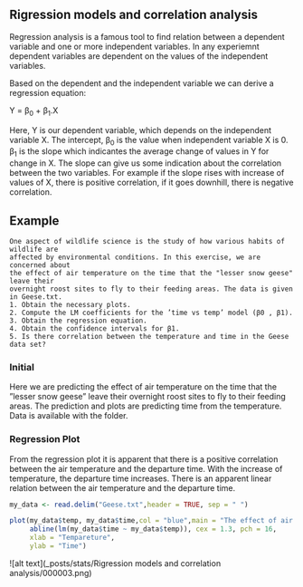 ## Rigression models and correlation analysis

Regression analysis is a famous tool to find relation between a dependent variable and one or more independent variables. In any experiemnt dependent variables are dependent on the values of the independent variables. 

Based on the dependent and the independent variable we can derive a regression equation:

Y = β<sub>0</sub> + β<sub>1</sub>.X

Here, Y is our dependent variable, which depends on the independent variable X.   The intercept, β<sub>0</sub> is the value when independent variable X is 0. β<sub>1</sub> is the slope which indicantes the average change of values in Y for change in X. The slope can give us some indication about the correlation between the two variables. For example if the slope rises with increase of values of X, there is positive correlation, if it goes downhill, there is negative correlation. 

## Example

```
One aspect of wildlife science is the study of how various habits of wildlife are
affected by environmental conditions. In this exercise, we are concerned about
the effect of air temperature on the time that the "lesser snow geese" leave their
overnight roost sites to fly to their feeding areas. The data is given in Geese.txt.
1. Obtain the necessary plots.
2. Compute the LM coefficients for the ’time vs temp’ model (β0 , β1).
3. Obtain the regression equation.
4. Obtain the confidence intervals for β1.
5. Is there correlation between the temperature and time in the Geese data set?
```

### Initial
Here we are predicting the effect of air temperature on the time that the ”lesser snow geese” leave their overnight roost sites to fly to their feeding areas. The prediction and plots are predicting time from the temperature. Data is available with the folder. 

### Regression Plot

From the regression plot it is apparent that there is a positive correlation between the air temperature and the departure time. With the increase of temperature, the departure time increases. There is an apparent linear relation between the air temperature and the departure time. 

```r 
my_data <- read.delim("Geese.txt",header = TRUE, sep = " ")

plot(my_data$temp, my_data$time,col = "blue",main = "The effect of air temperature on the time  Regression",
     abline(lm(my_data$time ~ my_data$temp)), cex = 1.3, pch = 16,
     xlab = "Tempareture",
     ylab = "Time")

```

![alt text](_posts/stats/Rigression models and correlation analysis/000003.png)
